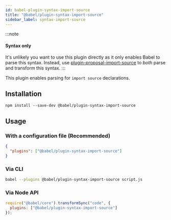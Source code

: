 ```yaml
---
id: babel-plugin-syntax-import-source
title: "@babel/plugin-syntax-import-source"
sidebar_label: syntax-import-source
---
```


:::note
#### Syntax only

It's unlikely you want to use this plugin directly as it only enables Babel to parse this syntax. Instead, use [plugin-proposal-import-source](plugin-proposal-import-source.md) to _both_ parse and transform this syntax.
:::

This plugin enables parsing for `import source` declarations.

## Installation

```shell npm2yarn
npm install --save-dev @babel/plugin-syntax-import-source
```

## Usage

### With a configuration file (Recommended)

```json title="babel.config.json"
{
  "plugins": ["@babel/plugin-syntax-import-source"]
}
```

### Via CLI

```sh title="Shell"
babel --plugins @babel/plugin-syntax-import-source script.js
```

### Via Node API

```js title="JavaScript"
require("@babel/core").transformSync("code", {
  plugins: ["@babel/plugin-syntax-import-source"]
});
```


